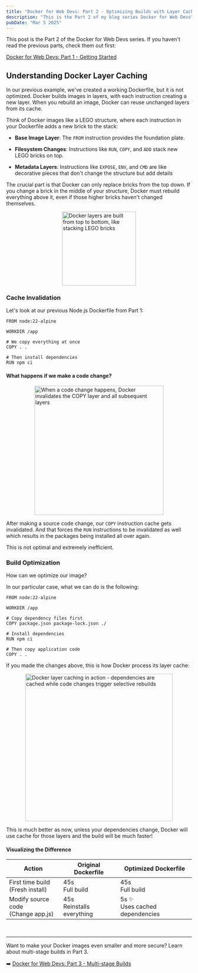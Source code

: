 ```yaml
---
title: "Docker for Web Devs: Part 2 - Optimizing Builds with Layer Caching"
description: "This is the Part 2 of my blog series Docker for Web Devs"
pubDate: "Mar 5 2025"
---
```


This post is the Part 2 of the Docker for Web Devs series. If you haven't read the previous parts, check them out first:

[Docker for Web Devs: Part 1 - Getting Started](/blog/docker-for-webdevs-part-1/)

## Understanding Docker Layer Caching

In our previous example, we've created a working Dockerfile, but it is not optimized. Docker builds images in layers, with each instruction creating a new layer. When you rebuild an image, Docker can reuse unchanged layers from its cache.

Think of Docker images like a LEGO structure, where each instruction in your Dockerfile adds a new brick to the stack:

- **Base Image Layer**: The `FROM` instruction provides the foundation plate.

- **Filesystem Changes**: Instructions like `RUN`, `COPY`, and `ADD` stack new LEGO bricks on top.

- **Metadata Layers**: Instructions like `EXPOSE`, `ENV`, and `CMD` are like decorative pieces that don't change the structure but add details

The crucial part is that Docker can only replace bricks from the top down. If you change a brick in the middle of your structure, Docker must rebuild everything above it, even if those higher bricks haven't changed themselves.

<img src="/cache/top-down.svg" alt="Docker layers are built from top to bottom, like stacking LEGO bricks" style="width:200px; margin: 0 auto; display: block;"/>

### Cache Invalidation
Let's look at our previous Node.js Dockerfile from Part 1:

```docker
FROM node:22-alpine

WORKDIR /app

# We copy everything at once
COPY . .

# Then install dependencies
RUN npm ci
```

#### What happens if we make a code change?

<img src="/cache/invalidation.svg" alt="When a code change happens, Docker invalidates the COPY layer and all subsequent layers" style="width:350px; margin: 0 auto; display: block;"/>

After making a source code change, our `COPY` instruction cache gets invalidated. And that forces the `RUN` instructions to be invalidated as well which results in the packages being installed all over again.

This is not optimal and extremely inefficient.

### Build Optimization

How can we optimize our image?

In our particular case, what we can do is the following:

```docker
FROM node:22-alpine

WORKDIR /app

# Copy dependency files first
COPY package.json package-lock.json ./

# Install dependencies
RUN npm ci

# Then copy application code
COPY . .
```

If you made the changes above, this is how Docker process its layer cache:

<img src="/cache/optimization.svg" alt="Docker layer caching in action - dependencies are cached while code changes trigger selective rebuilds" style="width:400px; margin: 0 auto; display: block;"/>

This is much better as now, unless your dependencies change, Docker will use cache for those layers and the build will be much faster!

#### Visualizing the Difference

<div class="overflow-x-auto">
  <table class="w-full border-collapse border">
    <thead>
      <tr class="bg-gray-100">
        <th class="text-center p-4 border">Action</th>
        <th class="text-center p-4 border">Original Dockerfile</th>
        <th class="text-center p-4 border">Optimized Dockerfile</th>
      </tr>
    </thead>
    <tbody>
      <tr>
        <td class="text-center p-4 border">First time build<br/><span class="text-gray-600">(Fresh install)</span></td>
        <td class="text-center p-4 border bg-yellow-50">45s<br/><span class="text-gray-600">Full build</span></td>
        <td class="text-center p-4 border bg-yellow-50">45s<br/><span class="text-gray-600">Full build</span></td>
      </tr>
      <tr>
        <td class="text-center p-4 border">Modify source code<br/><span class="text-gray-600">(Change app.js)</span></td>
        <td class="text-center p-4 border bg-red-50">45s<br/><span class="text-gray-600">Reinstalls everything</span></td>
        <td class="text-center p-4 border bg-green-50">5s ✨<br/><span class="text-gray-600">Uses cached dependencies</span></td>
      </tr>
    </tbody>
  </table>
</div>

<br/>

---

Want to make your Docker images even smaller and more secure? Learn about multi-stage builds in Part 3.

➡️ [Docker for Web Devs: Part 3 - Multi-stage Builds](/blog/docker-for-webdevs-part-3/)
